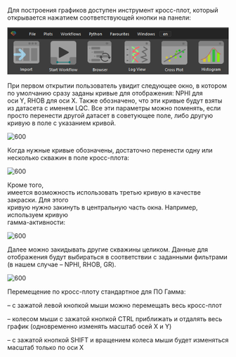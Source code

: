 Для построения графиков доступен инструмент кросс-плот, который открывается нажатием соответствующей кнопки на панели:

![](Пользовательский%20интерфейс/Crossplot_basics_imgs/CrossplotMainMenu.png)


При первом открытии пользователь увидит следующее окно, в котором по умолчанию сразу заданы кривые для отображения: NPHI для оси Y, RHOB для оси X. Также обозначено, что эти кривые будут взяты из датасета с именем LQC. Все эти параметры можно поменять, если просто перенести другой датасет в советующее поле, либо другую кривую в поле с указанием кривой.

![600](http://gamma-wellbore.com/wp-content/uploads/2023/02/image51.png)

Когда нужные кривые обозначены, достаточно перенести одну или несколько скважин в поле кросс-плота:

![600](http://gamma-wellbore.com/wp-content/uploads/2023/02/image52.png)

Кроме того,  
имеется возможность использовать третью кривую в качестве закраски. Для этого  
кривую нужно закинуть в центральную часть окна. Например, используем кривую  
гамма-активности:

![600](http://gamma-wellbore.com/wp-content/uploads/2023/02/image53.png)

Далее можно закидывать другие скважины целиком. Данные для отображения будут выбираться в соответствии с заданными фильтрами (в нашем случае – NPHI, RHOB, GR).

![600](http://gamma-wellbore.com/wp-content/uploads/2023/02/image54.png)

Перемещение по кросс-плоту стандартное для ПО Гамма:

– с зажатой левой кнопкой мыши можно перемещать весь кросс-плот

– колесом мыши с зажатой кнопкой CTRL приближать и отдалять весь график (одновременно изменять масштаб осей X и Y)

– с зажатой кнопкой SHIFT и вращением колеса мыши будет изменяться масштаб только по оси X